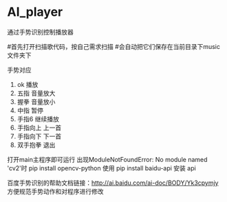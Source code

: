 # AI_player
通过手势识别控制播放器

#首先打开扫描歌代码，按自己需求扫描
#会自动把它们保存在当前目录下music文件夹下

手势对应
1. ok 播放
2. 五指 音量放大
3. 握拳 音量放小
4. 中指 暂停
5. 手指6 继续播放
6. 手指向上 上一首
7. 手指向下 下一首
8. 双手抱拳 退出

打开main主程序即可运行
出现ModuleNotFoundError: No module named 'cv2'时   pip install opencv-python
使用 pip  install  baidu-api 安装   api    
 
百度手势识别的帮助文档链接：http://ai.baidu.com/ai-doc/BODY/Yk3cpymjy
方便规范手势动作和对程序进行修改
